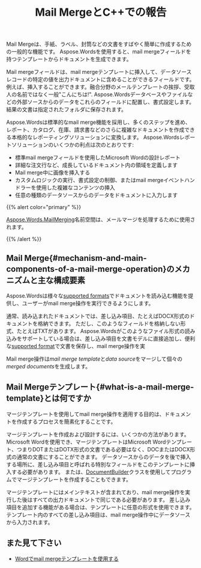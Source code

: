 ﻿---
title: Mail MergeとC++での報告
second_title: Aspose.WordsのためのC++
articleTitle: Mail Mergeと報告
linktitle: Mail Mergeと報告
type: docs
description: "Mail Mergeは、C++を使用して文書をすばやく作成するための一般的な機能です。 Aspose.WordsのためのC++ 標準のmail merge機能を採用し、多くのステップを先に進め、レポート、カタログ、在庫、請求書などのさらに複雑なドキュメントを作成できる本格的なレポーティングソリューションに変換します。"
keywords: "how to use mail merge c++"
weight: 30
url: /ja/cpp/mail-merge-and-reporting/
---

Mail Mergeは、手紙、ラベル、封筒などの文書をすばやく簡単に作成するための一般的な機能です。 Aspose.Wordsを使用すると、mail mergeフィールドを持つテンプレートからドキュメントを生成できます。

Mail mergeフィールドは、mail mergeテンプレートに挿入して、データソースレコードの特定の値を出力ドキュメントに含めることができるフィールドです。 例えば、挿入することができます。融合分野のメールテンプレートの挨拶、受取人の名前ではなく一般"こんにちは!". Aspose.Wordsデータベースやファイルなどの外部ソースからのデータをこれらのフィールドに配置し、書式設定します。 結果の文書は指定されたフォルダに保存されます。

Aspose.Wordsは標準的なmail merge機能を採用し、多くのステップを進め、レポート、カタログ、在庫、請求書などのさらに複雑なドキュメントを作成できる本格的なレポーティングソリューションに変換します。 Aspose.Wordsレポートソリューションのいくつかの利点は次のとおりです:

- 標準mail mergeフィールドを使用したMicrosoft Wordの設計レポート
- 詳細な注文行など、成長しているドキュメント内の領域を定義します
- Mail merge中に画像を挿入する
- カスタムロジックの実行、書式設定の制御、またはmail mergeイベントハンドラーを使用した複雑なコンテンツの挿入
- 任意の種類のデータソースからのデータをドキュメントに入力します

{{% alert color="primary" %}}

[Aspose.Words.MailMerging](https://reference.aspose.com/words/cpp/aspose.words.mailmerging/)名前空間は、メールマージを処理するために使用されます。

{{% /alert %}}

## Mail Merge{#mechanism-and-main-components-of-a-mail-merge-operation}のメカニズムと主な構成要素

Aspose.Wordsは様々な[supported formats](https://reference.aspose.com/words/cpp/aspose.words/loadformat/)でドキュメントを読み込む機能を提供し、ユーザーがmail merge操作を実行できるようにします。

通常、読み込まれたドキュメントでは、差し込み項目、たとえばDOCX形式のドキュメントを格納できます。 ただし、このようなフィールドを格納しない形式、たとえばTXTがあります。 Aspose.Wordsがこのようなファイル形式の読み込みをサポートしている場合は、差し込み項目を文書モデルに直接追加し、便利な[supported format](https://reference.aspose.com/words/cpp/aspose.words/saveformat/)で文書を保存し、mail merge操作を実

Mail merge操作は*mail merge template*と*data source*をマージして個々の*merged documents*を生成します。

## Mail Mergeテンプレート{#what-is-a-mail-merge-template}とは何ですか

マージテンプレートを使用してmail merge操作を適用する目的は、ドキュメントを作成するプロセスを簡素化することです。

マージテンプレートを作成および設計するには、いくつかの方法があります。 Microsoft Wordを使用でき、マージテンプレートはMicrosoft Wordテンプレート、つまりDOTまたはDOTX形式の文書である必要はなく、DOCまたはDOCX形式の通常の文書にすることができます。 データソースからのデータを後で挿入する場所に、差し込み項目と呼ばれる特別なフィールドをこのテンプレートに挿入する必要があります。 または、[DocumentBuilder](https://reference.aspose.com/words/cpp/aspose.words/documentbuilder/)クラスを使用してプログラムでマージテンプレートを作成することもできます。

マージテンプレートにはメインテキストが含まれており、mail merge操作を実行した後はすべての出力ドキュメントで同じである必要があります。 差し込み項目を追加する機能がある場合は、テンプレートに任意の形式を使用できます。 テンプレート内のすべての差し込み項目は、mail merge操作中にデータソースから入力されます。


## また見て下さい

- [Wordでmail mergeテンプレートを使用する](https://docs.microsoft.com/en-us/power-platform/admin/work-mail-merge-templates)

